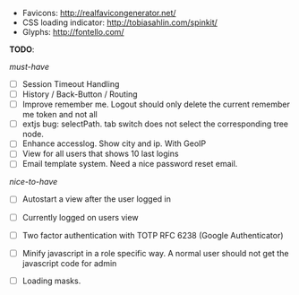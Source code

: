 * Favicons: http://realfavicongenerator.net/
* CSS loading indicator: http://tobiasahlin.com/spinkit/
* Glyphs: http://fontello.com/  


__TODO__:

_must-have_
- [ ] Session Timeout Handling
- [ ] History / Back-Button / Routing
- [ ] Improve remember me. Logout should only delete the current remember me token and not all
- [ ] extjs bug: selectPath. tab switch does not select the corresponding tree node.
- [ ] Enhance accesslog. Show city and ip. With GeoIP
- [ ] View for all users that shows 10 last logins
- [ ] Email template system. Need a nice password reset email.

_nice-to-have_
- [ ] Autostart a view after the user logged in
- [ ] Currently logged on users view
- [ ] Two factor authentication with TOTP RFC 6238 (Google Authenticator)
- [ ] Minify javascript in a role specific way. A normal user should not get the javascript code for admin
- [ ] Loading masks. 

 


